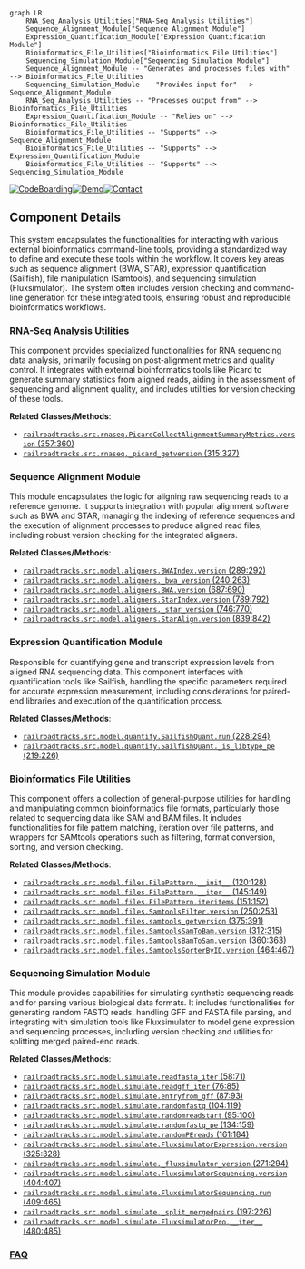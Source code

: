 ```mermaid
graph LR
    RNA_Seq_Analysis_Utilities["RNA-Seq Analysis Utilities"]
    Sequence_Alignment_Module["Sequence Alignment Module"]
    Expression_Quantification_Module["Expression Quantification Module"]
    Bioinformatics_File_Utilities["Bioinformatics File Utilities"]
    Sequencing_Simulation_Module["Sequencing Simulation Module"]
    Sequence_Alignment_Module -- "Generates and processes files with" --> Bioinformatics_File_Utilities
    Sequencing_Simulation_Module -- "Provides input for" --> Sequence_Alignment_Module
    RNA_Seq_Analysis_Utilities -- "Processes output from" --> Bioinformatics_File_Utilities
    Expression_Quantification_Module -- "Relies on" --> Bioinformatics_File_Utilities
    Bioinformatics_File_Utilities -- "Supports" --> Sequence_Alignment_Module
    Bioinformatics_File_Utilities -- "Supports" --> Expression_Quantification_Module
    Bioinformatics_File_Utilities -- "Supports" --> Sequencing_Simulation_Module
```
[![CodeBoarding](https://img.shields.io/badge/Generated%20by-CodeBoarding-9cf?style=flat-square)](https://github.com/CodeBoarding/GeneratedOnBoardings)[![Demo](https://img.shields.io/badge/Try%20our-Demo-blue?style=flat-square)](https://www.codeboarding.org/demo)[![Contact](https://img.shields.io/badge/Contact%20us%20-%20contact@codeboarding.org-lightgrey?style=flat-square)](mailto:contact@codeboarding.org)

## Component Details

This system encapsulates the functionalities for interacting with various external bioinformatics command-line tools, providing a standardized way to define and execute these tools within the workflow. It covers key areas such as sequence alignment (BWA, STAR), expression quantification (Sailfish), file manipulation (Samtools), and sequencing simulation (Fluxsimulator). The system often includes version checking and command-line generation for these integrated tools, ensuring robust and reproducible bioinformatics workflows.

### RNA-Seq Analysis Utilities
This component provides specialized functionalities for RNA sequencing data analysis, primarily focusing on post-alignment metrics and quality control. It integrates with external bioinformatics tools like Picard to generate summary statistics from aligned reads, aiding in the assessment of sequencing and alignment quality, and includes utilities for version checking of these tools.


**Related Classes/Methods**:

- <a href="https://github.com/Novartis/railroadtracks/blob/master/src/rnaseq.py#L357-L360" target="_blank" rel="noopener noreferrer">`railroadtracks.src.rnaseq.PicardCollectAlignmentSummaryMetrics.version` (357:360)</a>
- <a href="https://github.com/Novartis/railroadtracks/blob/master/src/rnaseq.py#L315-L327" target="_blank" rel="noopener noreferrer">`railroadtracks.src.rnaseq._picard_getversion` (315:327)</a>


### Sequence Alignment Module
This module encapsulates the logic for aligning raw sequencing reads to a reference genome. It supports integration with popular alignment software such as BWA and STAR, managing the indexing of reference sequences and the execution of alignment processes to produce aligned read files, including robust version checking for the integrated aligners.


**Related Classes/Methods**:

- <a href="https://github.com/Novartis/railroadtracks/blob/master/src/model/aligners.py#L289-L292" target="_blank" rel="noopener noreferrer">`railroadtracks.src.model.aligners.BWAIndex.version` (289:292)</a>
- <a href="https://github.com/Novartis/railroadtracks/blob/master/src/model/aligners.py#L240-L263" target="_blank" rel="noopener noreferrer">`railroadtracks.src.model.aligners._bwa_version` (240:263)</a>
- <a href="https://github.com/Novartis/railroadtracks/blob/master/src/model/aligners.py#L687-L690" target="_blank" rel="noopener noreferrer">`railroadtracks.src.model.aligners.BWA.version` (687:690)</a>
- <a href="https://github.com/Novartis/railroadtracks/blob/master/src/model/aligners.py#L789-L792" target="_blank" rel="noopener noreferrer">`railroadtracks.src.model.aligners.StarIndex.version` (789:792)</a>
- <a href="https://github.com/Novartis/railroadtracks/blob/master/src/model/aligners.py#L746-L770" target="_blank" rel="noopener noreferrer">`railroadtracks.src.model.aligners._star_version` (746:770)</a>
- <a href="https://github.com/Novartis/railroadtracks/blob/master/src/model/aligners.py#L839-L842" target="_blank" rel="noopener noreferrer">`railroadtracks.src.model.aligners.StarAlign.version` (839:842)</a>


### Expression Quantification Module
Responsible for quantifying gene and transcript expression levels from aligned RNA sequencing data. This component interfaces with quantification tools like Sailfish, handling the specific parameters required for accurate expression measurement, including considerations for paired-end libraries and execution of the quantification process.


**Related Classes/Methods**:

- <a href="https://github.com/Novartis/railroadtracks/blob/master/src/model/quantify.py#L228-L294" target="_blank" rel="noopener noreferrer">`railroadtracks.src.model.quantify.SailfishQuant.run` (228:294)</a>
- <a href="https://github.com/Novartis/railroadtracks/blob/master/src/model/quantify.py#L219-L226" target="_blank" rel="noopener noreferrer">`railroadtracks.src.model.quantify.SailfishQuant._is_libtype_pe` (219:226)</a>


### Bioinformatics File Utilities
This component offers a collection of general-purpose utilities for handling and manipulating common bioinformatics file formats, particularly those related to sequencing data like SAM and BAM files. It includes functionalities for file pattern matching, iteration over file patterns, and wrappers for SAMtools operations such as filtering, format conversion, sorting, and version checking.


**Related Classes/Methods**:

- <a href="https://github.com/Novartis/railroadtracks/blob/master/src/model/files.py#L120-L128" target="_blank" rel="noopener noreferrer">`railroadtracks.src.model.files.FilePattern.__init__` (120:128)</a>
- <a href="https://github.com/Novartis/railroadtracks/blob/master/src/model/files.py#L145-L149" target="_blank" rel="noopener noreferrer">`railroadtracks.src.model.files.FilePattern.__iter__` (145:149)</a>
- <a href="https://github.com/Novartis/railroadtracks/blob/master/src/model/files.py#L151-L152" target="_blank" rel="noopener noreferrer">`railroadtracks.src.model.files.FilePattern.iteritems` (151:152)</a>
- <a href="https://github.com/Novartis/railroadtracks/blob/master/src/model/files.py#L250-L253" target="_blank" rel="noopener noreferrer">`railroadtracks.src.model.files.SamtoolsFilter.version` (250:253)</a>
- <a href="https://github.com/Novartis/railroadtracks/blob/master/src/model/files.py#L375-L391" target="_blank" rel="noopener noreferrer">`railroadtracks.src.model.files.samtools_getversion` (375:391)</a>
- <a href="https://github.com/Novartis/railroadtracks/blob/master/src/model/files.py#L312-L315" target="_blank" rel="noopener noreferrer">`railroadtracks.src.model.files.SamtoolsSamToBam.version` (312:315)</a>
- <a href="https://github.com/Novartis/railroadtracks/blob/master/src/model/files.py#L360-L363" target="_blank" rel="noopener noreferrer">`railroadtracks.src.model.files.SamtoolsBamToSam.version` (360:363)</a>
- <a href="https://github.com/Novartis/railroadtracks/blob/master/src/model/files.py#L464-L467" target="_blank" rel="noopener noreferrer">`railroadtracks.src.model.files.SamtoolsSorterByID.version` (464:467)</a>


### Sequencing Simulation Module
This module provides capabilities for simulating synthetic sequencing reads and for parsing various biological data formats. It includes functionalities for generating random FASTQ reads, handling GFF and FASTA file parsing, and integrating with simulation tools like Fluxsimulator to model gene expression and sequencing processes, including version checking and utilities for splitting merged paired-end reads.


**Related Classes/Methods**:

- <a href="https://github.com/Novartis/railroadtracks/blob/master/src/model/simulate.py#L58-L71" target="_blank" rel="noopener noreferrer">`railroadtracks.src.model.simulate.readfasta_iter` (58:71)</a>
- <a href="https://github.com/Novartis/railroadtracks/blob/master/src/model/simulate.py#L76-L85" target="_blank" rel="noopener noreferrer">`railroadtracks.src.model.simulate.readgff_iter` (76:85)</a>
- <a href="https://github.com/Novartis/railroadtracks/blob/master/src/model/simulate.py#L87-L93" target="_blank" rel="noopener noreferrer">`railroadtracks.src.model.simulate.entryfrom_gff` (87:93)</a>
- <a href="https://github.com/Novartis/railroadtracks/blob/master/src/model/simulate.py#L104-L119" target="_blank" rel="noopener noreferrer">`railroadtracks.src.model.simulate.randomfastq` (104:119)</a>
- <a href="https://github.com/Novartis/railroadtracks/blob/master/src/model/simulate.py#L95-L100" target="_blank" rel="noopener noreferrer">`railroadtracks.src.model.simulate.randomreadstart` (95:100)</a>
- <a href="https://github.com/Novartis/railroadtracks/blob/master/src/model/simulate.py#L134-L159" target="_blank" rel="noopener noreferrer">`railroadtracks.src.model.simulate.randomfastq_pe` (134:159)</a>
- <a href="https://github.com/Novartis/railroadtracks/blob/master/src/model/simulate.py#L161-L184" target="_blank" rel="noopener noreferrer">`railroadtracks.src.model.simulate.randomPEreads` (161:184)</a>
- <a href="https://github.com/Novartis/railroadtracks/blob/master/src/model/simulate.py#L325-L328" target="_blank" rel="noopener noreferrer">`railroadtracks.src.model.simulate.FluxsimulatorExpression.version` (325:328)</a>
- <a href="https://github.com/Novartis/railroadtracks/blob/master/src/model/simulate.py#L271-L294" target="_blank" rel="noopener noreferrer">`railroadtracks.src.model.simulate._fluxsimulator_version` (271:294)</a>
- <a href="https://github.com/Novartis/railroadtracks/blob/master/src/model/simulate.py#L404-L407" target="_blank" rel="noopener noreferrer">`railroadtracks.src.model.simulate.FluxsimulatorSequencing.version` (404:407)</a>
- <a href="https://github.com/Novartis/railroadtracks/blob/master/src/model/simulate.py#L409-L465" target="_blank" rel="noopener noreferrer">`railroadtracks.src.model.simulate.FluxsimulatorSequencing.run` (409:465)</a>
- <a href="https://github.com/Novartis/railroadtracks/blob/master/src/model/simulate.py#L197-L226" target="_blank" rel="noopener noreferrer">`railroadtracks.src.model.simulate._split_mergedpairs` (197:226)</a>
- <a href="https://github.com/Novartis/railroadtracks/blob/master/src/model/simulate.py#L480-L485" target="_blank" rel="noopener noreferrer">`railroadtracks.src.model.simulate.FluxsimulatorPro.__iter__` (480:485)</a>




### [FAQ](https://github.com/CodeBoarding/GeneratedOnBoardings/tree/main?tab=readme-ov-file#faq)